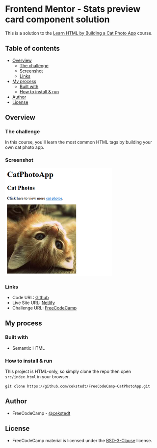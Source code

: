 # Frontend Mentor - Stats preview card component solution

This is a solution to the [Learn HTML by Building a Cat Photo App](https://www.freecodecamp.org/learn/2022/responsive-web-design/learn-html-by-building-a-cat-photo-app/) course.

## Table of contents

- [Overview](#overview)
  - [The challenge](#the-challenge)
  - [Screenshot](#screenshot)
  - [Links](#links)
- [My process](#my-process)
  - [Built with](#built-with)
  - [How to install & run](#how-to-install-and-run)
- [Author](#author)
- [License](#license)

## Overview

### The challenge

In this course, you'll learn the most common HTML tags by building your own cat photo app.

### Screenshot

![Screenshot](./thumbnail.png)

### Links

- Code URL: [Github](https://github.com/cekstedt/FreeCodeCamp-CatPhotoApp)
- Live Site URL: [Netlify](https://magical-twilight-a63d9e.netlify.app/)
- Challenge URL: [FreeCodeCamp](https://www.freecodecamp.org/learn/2022/responsive-web-design/learn-html-by-building-a-cat-photo-app/)

## My process

### Built with

- Semantic HTML

### How to install & run

This project is HTML-only, so simply clone the repo then open `src/index.html` in your browser.

```
git clone https://github.com/cekstedt/FreeCodeCamp-CatPhotoApp.git
```

## Author

- FreeCodeCamp - [@cekstedt](https://www.freecodecamp.org/cekstedt)

## License

- FreeCodeCamp material is licensed under the [BSD-3-Clause](https://github.com/freeCodeCamp/freeCodeCamp/blob/main/LICENSE.md) license.

